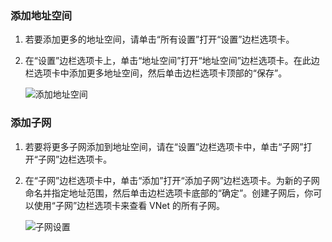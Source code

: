 ### 添加地址空间

1. 若要添加更多的地址空间，请单击“所有设置”打开“设置”边栏选项卡。 

2. 在“设置”边栏选项卡上，单击“地址空间”打开“地址空间”边栏选项卡。在此边栏选项卡中添加更多地址空间，然后单击边栏选项卡顶部的“保存”。

	![添加地址空间](./media/vpn-gateway-additional-address-space-include/address400.png)

### 添加子网 

1. 若要将更多子网添加到地址空间，请在“设置”边栏选项卡中，单击“子网”打开“子网”边栏选项卡。 

2. 在“子网”边栏选项卡中，单击“添加”打开“添加子网”边栏选项卡。为新的子网命名并指定地址范围，然后单击边栏选项卡底部的“确定”。创建子网后，你可以使用“子网”边栏选项卡来查看 VNet 的所有子网。


	![子网设置](./media/vpn-gateway-additional-address-space-include/addsubnet250.png)

<!---HONumber=Mooncake_0425_2016---->